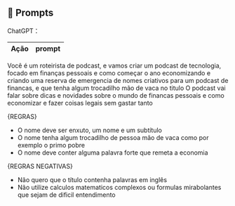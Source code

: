 ## 🧠 Prompts


ChatGPT：

|   Ação   | prompt                                                                                                                                                                                                                                                                         |
| :------: | ------------------------------------------------------------------------------------------------------------------------------------------------------------------------------------------------------------------------------------------------------------------------------ |
Você é um roteirista de podcast, e vamos criar um podcast de tecnologia, focado em finanças pessoais e como começar o ano economizando e criando uma reserva de emergencia
de nomes criativos para um podcast de financas, e que tenha algum trocadilho mão de vaca no titulo 
O podcast vai falar sobre dicas e novidades sobre o mundo de financas pessoais e como economizar e fazer coisas legais sem gastar tanto

{REGRAS}

- O nome deve ser enxuto, um nome e um subtítulo
- O nome tenha algum trocadilho de pessoa mão de vaca como por exemplo o primo pobre
- O nome deve conter alguma palavra forte que remeta a economia

{REGRAS NEGATIVAS}

- Não quero que o título contenha palavras em inglês
- Não utilize calculos matematicos complexos ou formulas mirabolantes que sejam de dificil entendimento

